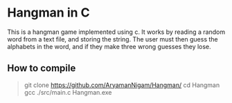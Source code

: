 # Hangman in C

This is a hangman game implemented using c. It works by reading a random word from a text file, and storing the string. The user must then guess the alphabets in the word, and if they make three wrong guesses they lose.

## How to compile
> git clone https://github.com/AryamanNigam/Hangman/
 cd Hangman
 gcc ./src/main.c Hangman.exe

